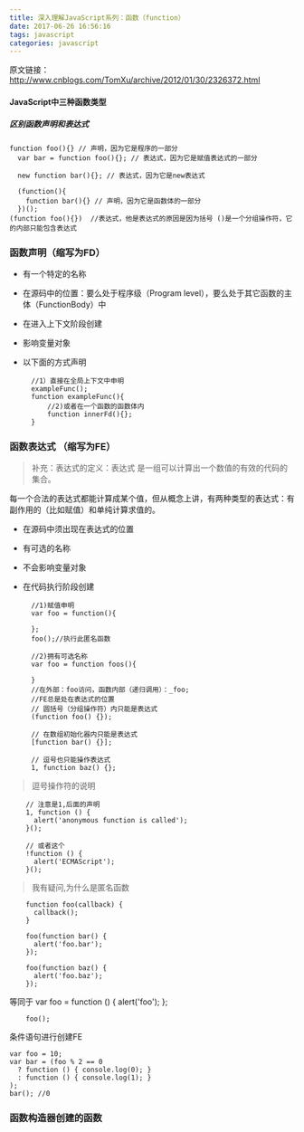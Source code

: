 ```yaml
---
title: 深入理解JavaScript系列：函数（function）
date: 2017-06-26 16:56:16
tags: javascript 
categories: javascript
---
```

原文链接：http://www.cnblogs.com/TomXu/archive/2012/01/30/2326372.html

#### JavaScript中三种函数类型

##### 区别函数声明和表达式

	function foo(){} // 声明，因为它是程序的一部分
	  var bar = function foo(){}; // 表达式，因为它是赋值表达式的一部分
	
	  new function bar(){}; // 表达式，因为它是new表达式
	
	  (function(){
	    function bar(){} // 声明，因为它是函数体的一部分
	  })();
	(function foo(){})  //表达式，他是表达式的原因是因为括号 ()是一个分组操作符，它的内部只能包含表达式

<!-- more -->

### 函数声明（缩写为FD）

* 有一个特定的名称
* 在源码中的位置：要么处于程序级（Program level），要么处于其它函数的主体（FunctionBody）中
* 在进入上下文阶段创建
* 影响变量对象
* 以下面的方式声明

		
		//1）直接在全局上下文中申明
		exampleFunc();
		function exampleFunc(){
			//2)或者在一个函数的函数体内
			function innerFd(){};
		}


### 函数表达式 （缩写为FE）

>补充：表达式的定义：表达式 是一组可以计算出一个数值的有效的代码的集合。

每一个合法的表达式都能计算成某个值，但从概念上讲，有两种类型的表达式：有副作用的（比如赋值）和单纯计算求值的。

* 在源码中须出现在表达式的位置
* 有可选的名称
* 不会影响变量对象
* 在代码执行阶段创建
 

		//1)赋值申明
		var foo = function(){
		
		};
		foo();//执行此匿名函数

		//2)拥有可选名称
		var foo = function foos(){
		
		}
		//在外部：foo访问，函数内部（递归调用）：_foo;
		//FE总是处在表达式的位置
		// 圆括号（分组操作符）内只能是表达式
		(function foo() {});
		 
		// 在数组初始化器内只能是表达式
		[function bar() {}];
		 
		// 逗号也只能操作表达式
		1, function baz() {};

>逗号操作符的说明

	
		// 注意是1,后面的声明
		1, function () {
		  alert('anonymous function is called');
		}();
	 
		// 或者这个
		!function () {
		  alert('ECMAScript');
		}();
	 
>我有疑问,为什么是匿名函数

		function foo(callback) {
		  callback();
		}
		 
		foo(function bar() {
		  alert('foo.bar');
		});
		 
		foo(function baz() {
		  alert('foo.baz');
		});
等同于
		var foo = function () {
		  alert('foo');
		};
		 
		foo();

条件语句进行创建FE

	var foo = 10;
	var bar = (foo % 2 == 0
	  ? function () { console.log(0); }
	  : function () { console.log(1); }
	);
	bar(); //0

### 函数构造器创建的函数


